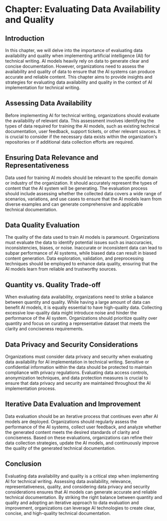 Chapter: Evaluating Data Availability and Quality
=================================================

Introduction
------------

In this chapter, we will delve into the importance of evaluating data availability and quality when implementing artificial intelligence (AI) for technical writing. AI models heavily rely on data to generate clear and concise documentation. However, organizations need to assess the availability and quality of data to ensure that the AI systems can produce accurate and reliable content. This chapter aims to provide insights and strategies for evaluating data availability and quality in the context of AI implementation for technical writing.

Assessing Data Availability
---------------------------

Before implementing AI for technical writing, organizations should evaluate the availability of relevant data. This assessment involves identifying the types of data required for training the AI models, such as existing technical documentation, user feedback, support tickets, or other relevant sources. It is crucial to consider if the necessary data exists within the organization's repositories or if additional data collection efforts are required.

Ensuring Data Relevance and Representativeness
----------------------------------------------

Data used for training AI models should be relevant to the specific domain or industry of the organization. It should accurately represent the types of content that the AI system will be generating. The evaluation process should include assessing whether the collected data covers a wide range of scenarios, variations, and use cases to ensure that the AI models learn from diverse examples and can generate comprehensive and applicable technical documentation.

Data Quality Evaluation
-----------------------

The quality of the data used to train AI models is paramount. Organizations must evaluate the data to identify potential issues such as inaccuracies, inconsistencies, biases, or noise. Inaccurate or inconsistent data can lead to subpar performance of AI systems, while biased data can result in biased content generation. Data exploration, validation, and preprocessing techniques should be employed to enhance data quality, ensuring that the AI models learn from reliable and trustworthy sources.

Quantity vs. Quality Trade-off
------------------------------

When evaluating data availability, organizations need to strike a balance between quantity and quality. While having a large amount of data can benefit AI models, it is equally essential to have high-quality data. Collecting excessive low-quality data might introduce noise and hinder the performance of the AI system. Organizations should prioritize quality over quantity and focus on curating a representative dataset that meets the clarity and conciseness requirements.

Data Privacy and Security Considerations
----------------------------------------

Organizations must consider data privacy and security when evaluating data availability for AI implementation in technical writing. Sensitive or confidential information within the data should be protected to maintain compliance with privacy regulations. Evaluating data access controls, anonymization techniques, and data protection measures is crucial to ensure that data privacy and security are maintained throughout the AI implementation process.

Iterative Data Evaluation and Improvement
-----------------------------------------

Data evaluation should be an iterative process that continues even after AI models are deployed. Organizations should regularly assess the performance of the AI systems, collect user feedback, and analyze whether the generated content meets the desired standards of clarity and conciseness. Based on these evaluations, organizations can refine their data collection strategies, update the AI models, and continuously improve the quality of the generated technical documentation.

Conclusion
----------

Evaluating data availability and quality is a critical step when implementing AI for technical writing. Assessing data availability, relevance, representativeness, quality, and considering data privacy and security considerations ensures that AI models can generate accurate and reliable technical documentation. By striking the right balance between quantity and quality and adopting an iterative approach to data evaluation and improvement, organizations can leverage AI technologies to create clear, concise, and high-quality technical documentation.
